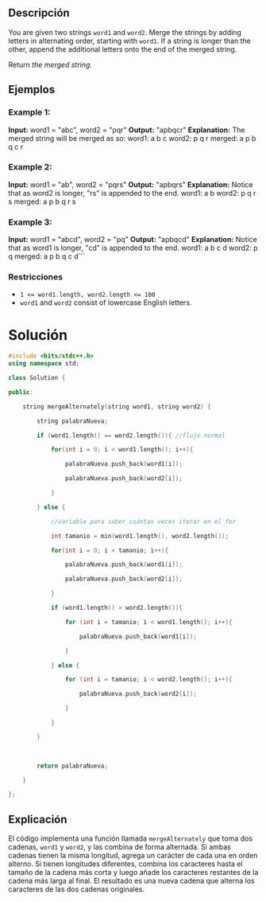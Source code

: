 ## Descripción

You are given two strings `word1` and `word2`. Merge the strings by adding letters in alternating order, starting with `word1`. If a string is longer than the other, append the additional letters onto the end of the merged string.

Return _the merged string._

## Ejemplos
### Example 1:

**Input:** word1 = "abc", word2 = "pqr"
**Output:** "apbqcr"
**Explanation:** The merged string will be merged as so:
word1:  a   b   c
word2:    p   q   r
merged: a p b q c r

### Example 2:

**Input:** word1 = "ab", word2 = "pqrs"
**Output:** "apbqrs"
**Explanation:** Notice that as word2 is longer, "rs" is appended to the end.
word1:  a   b 
word2:    p   q   r   s
merged: a p b q   r   s

### Example 3:

**Input:** word1 = "abcd", word2 = "pq"
**Output:** "apbqcd"
**Explanation:** Notice that as word1 is longer, "cd" is appended to the end.
word1:  a   b   c   d
word2:    p   q 
merged: a p b q c   d```

### Restricciones
- `1 <= word1.length, word2.length <= 100`
- `word1` and `word2` consist of lowercase English letters.

# Solución
```c++
#include <bits/stdc++.h>
using namespace std;

class Solution {

public:

    string mergeAlternately(string word1, string word2) {

        string palabraNueva;

        if (word1.length() == word2.length()){ //flujo normal

            for(int i = 0; i < word1.length(); i++){

                palabraNueva.push_back(word1[i]);

                palabraNueva.push_back(word2[i]);

            }

        } else {

            //variable para saber cuántas veces iterar en el for

            int tamanio = min(word1.length(), word2.length());

            for(int i = 0; i < tamanio; i++){

                palabraNueva.push_back(word1[i]);

                palabraNueva.push_back(word2[i]);

            }

            if (word1.length() > word2.length()){

                for (int i = tamanio; i < word1.length(); i++){

                    palabraNueva.push_back(word1[i]);

                }

            } else {

                for (int i = tamanio; i < word2.length(); i++){

                    palabraNueva.push_back(word2[i]);

                }

            }

        }

  

        return palabraNueva;

    }

};
```

## Explicación

El código implementa una función llamada `mergeAlternately` que toma dos cadenas, `word1` y `word2`, y las combina de forma alternada. Si ambas cadenas tienen la misma longitud, agrega un carácter de cada una en orden alterno. Si tienen longitudes diferentes, combina los caracteres hasta el tamaño de la cadena más corta y luego añade los caracteres restantes de la cadena más larga al final. El resultado es una nueva cadena que alterna los caracteres de las dos cadenas originales.